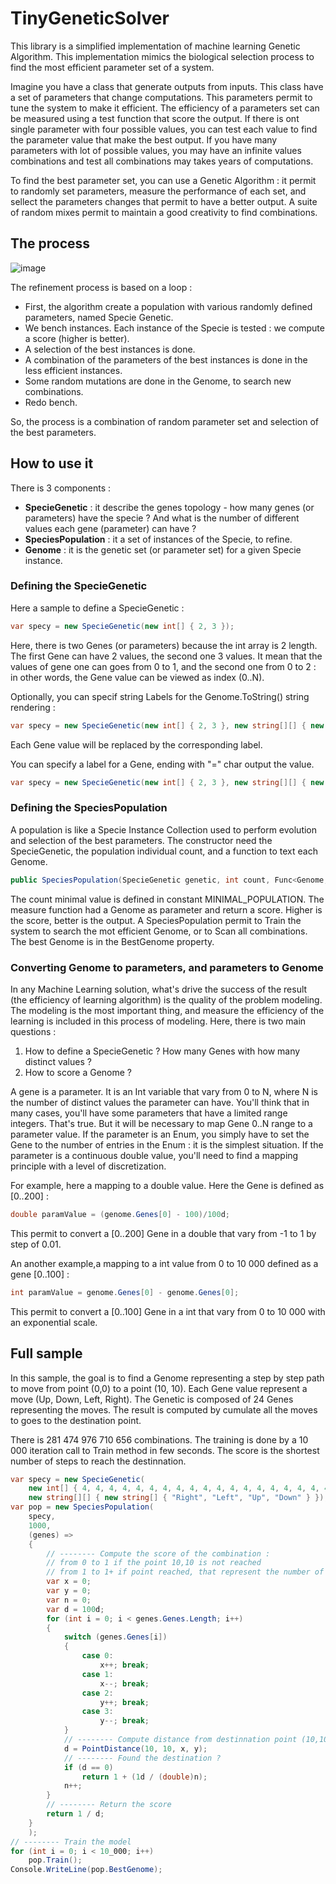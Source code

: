 # TinyGeneticSolver

This library is a simplified implementation of machine learning Genetic Algorithm. This implementation mimics the biological selection process to find the most efficient parameter set of a system.

Imagine you have a class that generate outputs from inputs. This class have a set of parameters that change computations. This parameters permit to tune the system to make it efficient. The efficiency of a parameters set can be measured using a test function that score the output. If there is ont single parameter with four possible values, you can test each value to find the parameter value that make the best output. If you have many parameters with lot of possible values, you may have an infinite values combinations and test all combinations may takes years of computations.

To find the best parameter set, you can use a Genetic Algorithm : it permit to randomly set parameters, measure the performance of each set, and sellect the parameters changes that permit to have a better output. A suite of random mixes permit to maintain a good creativity to find combinations.

## The process

![image](https://github.com/Gabriel-RABHI/TinyGeneticSolver/assets/8116286/54f23e9a-0b08-4c55-bd68-d13789c9cf18)

The refinement process is based on a loop :
- First, the algorithm create a population with various randomly defined parameters, named Specie Genetic.
- We bench instances. Each instance of the Specie is tested : we compute a score (higher is better).
- A selection of the best instances is done.
- A combination of the parameters of the best instances is done in the less efficient instances.
- Some random mutations are done in the Genome, to search new combinations.
- Redo bench.

So, the process is a combination of random parameter set and selection of the best parameters.

## How to use it

There is 3 components :
- **SpecieGenetic** : it describe the genes topology - how many genes (or parameters) have the specie ? And what is the number of different values each gene (parameter) can have ?
- **SpeciesPopulation** : it a set of instances of the Specie, to refine.
- **Genome** : it is the genetic set (or parameter set) for a given Specie instance.
### Defining the SpecieGenetic

Here a sample to define a SpecieGenetic :

```c#
var specy = new SpecieGenetic(new int[] { 2, 3 });
```

Here, there is two Genes (or parameters) because the int array is 2 length. The first Gene can have 2 values, the second one 3 values. It mean that the values of gene one can goes from 0 to 1, and the second one from 0 to 2 : in other words, the Gene value can be viewed as index (0..N).

Optionally, you can specif string Labels for the Genome.ToString() string rendering :

```c#
var specy = new SpecieGenetic(new int[] { 2, 3 }, new string[][] { new string[] { "Right", "Left" }, new string[] { "Zero", "One", "Two" }  });
```

Each Gene value will be replaced by the corresponding label.

You can specify a label for a Gene, ending with "=" char output the value.

```c#
var specy = new SpecieGenetic(new int[] { 2, 3 }, new string[][] { new string[] { "Right", "Left" }, new string[] { "Second=" }  });
```

### Defining the SpeciesPopulation

A population is like a Specie Instance Collection used to perform evolution and selection of the best parameters. The constructor need the SpecieGenetic, the population individual count, and a function to text each Genome.

```c#
public SpeciesPopulation(SpecieGenetic genetic, int count, Func<Genome, double> measure)
```

The count minimal value is defined in constant MINIMAL_POPULATION. The measure function had a Genome as parameter and return a score. Higher is the score, better is the output. A SpeciesPopulation permit to Train the system to search the mot efficient Genome, or to Scan all combinations. The best Genome is in the BestGenome property.

### Converting Genome to parameters, and parameters to Genome

In any Machine Learning solution, what's drive the success of the result (the efficiency of learning algorithm) is the quality of the problem modeling. The modeling is the most important thing, and measure the efficiency of the learning is included in this process of modeling. Here, there is two main questions :

1. How to define a SpecieGenetic ? How many Genes with how many distinct values ?
2. How to score a Genome ?

A gene is a parameter. It is an Int variable that vary from 0 to N, where N is the number of distinct values the parameter can have. You'll think that in many cases, you'll have some parameters that have a limited range integers. That's true. But it will be necessary to map Gene 0..N range to a parameter value. If the parameter is an Enum, you simply have to set the Gene to the number of entries in the Enum : it is the simplest situation. If the parameter is a continuous double value, you'll need to find a mapping principle with a level of discretization.

For example, here a mapping to a double value. Here the Gene is defined as [0..200] :

```c#
double paramValue = (genome.Genes[0] - 100)/100d;
```

This permit to convert a [0..200] Gene in a double that vary from -1 to 1 by step of 0.01.

An another example,a mapping to a int value from 0 to 10 000 defined as a gene [0..100] :

```c#
int paramValue = genome.Genes[0] - genome.Genes[0];
```

This permit to convert a [0..100] Gene in a int that vary from 0 to 10 000 with an exponential scale.

## Full sample

In this sample, the goal is to find a Genome representing a step by step path to move from point (0,0) to a point (10, 10). Each Gene value represent a move (Up, Down, Left, Right). The Genetic is composed of 24 Genes representing the moves. The result is computed by cumulate all the moves to goes to the destination point.

There is 281 474 976 710 656 combinations. The training is done by a 10 000 iteration call to Train method in few seconds. The score is the shortest number of steps to reach the destinnation.

```c#
var specy = new SpecieGenetic(
    new int[] { 4, 4, 4, 4, 4, 4, 4, 4, 4, 4, 4, 4, 4, 4, 4, 4, 4, 4, 4, 4, 4, 4, 4, 4 },
    new string[][] { new string[] { "Right", "Left", "Up", "Down" } });
var pop = new SpeciesPopulation(
    specy,
    1000,
    (genes) =>
    {
        // -------- Compute the score of the combination :
        // from 0 to 1 if the point 10,10 is not reached
        // from 1 to 1+ if point reached, that represent the number of steps (shortest is better)
        var x = 0;
        var y = 0;
        var n = 0;
        var d = 100d;
        for (int i = 0; i < genes.Genes.Length; i++)
        {
            switch (genes.Genes[i])
            {
                case 0:
                    x++; break;
                case 1:
                    x--; break;
                case 2:
                    y++; break;
                case 3:
                    y--; break;
            }
            // -------- Compute distance from destinnation point (10,10)
            d = PointDistance(10, 10, x, y);
            // -------- Found the destination ?
            if (d == 0)
                return 1 + (1d / (double)n);
            n++;
        }
        // -------- Return the score
        return 1 / d;
    }
    );
// -------- Train the model
for (int i = 0; i < 10_000; i++)
    pop.Train();
Console.WriteLine(pop.BestGenome);
```

